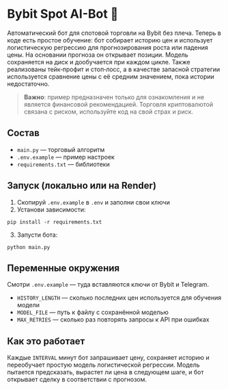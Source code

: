# Bybit Spot AI-Bot 🤖

Автоматический бот для спотовой торговли на Bybit без плеча.
Теперь в коде есть простое обучение: бот собирает историю цен и
использует логистическую регрессию для прогнозирования роста или
падения цены. На основании прогноза он открывает позиции.
Модель сохраняется на диск и дообучается при каждом цикле. Также
реализованы тейк‑профит и стоп‑лосс, а в качестве запасной стратегии
используется сравнение цены с её средним значением, пока истории
недостаточно.

> **Важно**: пример предназначен только для ознакомления и не является
> финансовой рекомендацией. Торговля криптовалютой связана с риском,
> используйте код на свой страх и риск.

## Состав
- `main.py` — торговый алгоритм
- `.env.example` — пример настроек
- `requirements.txt` — библиотеки

## Запуск (локально или на Render)

1. Скопируй `.env.example` в `.env` и заполни свои ключи
2. Установи зависимости:
```
pip install -r requirements.txt
```
3. Запусти бота:
```
python main.py
```

## Переменные окружения
Смотри `.env.example` — туда вставляются ключи от Bybit и Telegram.
- `HISTORY_LENGTH` — сколько последних цен используется для обучения модели
- `MODEL_FILE` — путь к файлу с сохранённой моделью
- `MAX_RETRIES` — сколько раз повторять запросы к API при ошибках

## Как это работает
Каждые `INTERVAL` минут бот запрашивает цену, сохраняет историю и
переобучает простую модель логистической регрессии. Модель пытается
предсказать, вырастет ли цена в следующем шаге, и бот открывает сделку в
соответствии с прогнозом.
